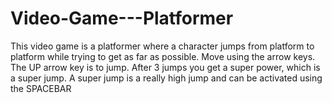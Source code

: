 # Video-Game---Platformer
This video game is a platformer where a character jumps from platform to platform while trying to get as far as possible.
Move using the arrow keys.
The UP arrow key is to jump.
After 3 jumps you get a super power, which is a super jump.
A super jump is a really high jump and can be activated using the SPACEBAR
